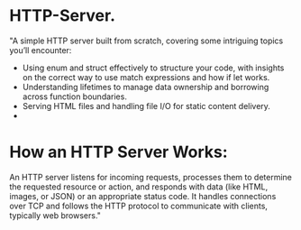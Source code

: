 # HTTP-Server.

"A simple HTTP server  built from scratch, covering some intriguing topics you’ll encounter:

 - Using enum and struct effectively to structure your code, with insights on the correct way to use match expressions and how if let works.
 - Understanding lifetimes to manage data ownership and borrowing across function boundaries.
 - Serving HTML files and handling file I/O for static content delivery.
 - 
# How an HTTP Server Works:

An HTTP server listens for incoming requests, processes them to determine the requested resource or action, and responds with data (like HTML, images, or JSON) or an appropriate status code. It handles connections over TCP and follows the HTTP protocol to communicate with clients, typically web browsers."
